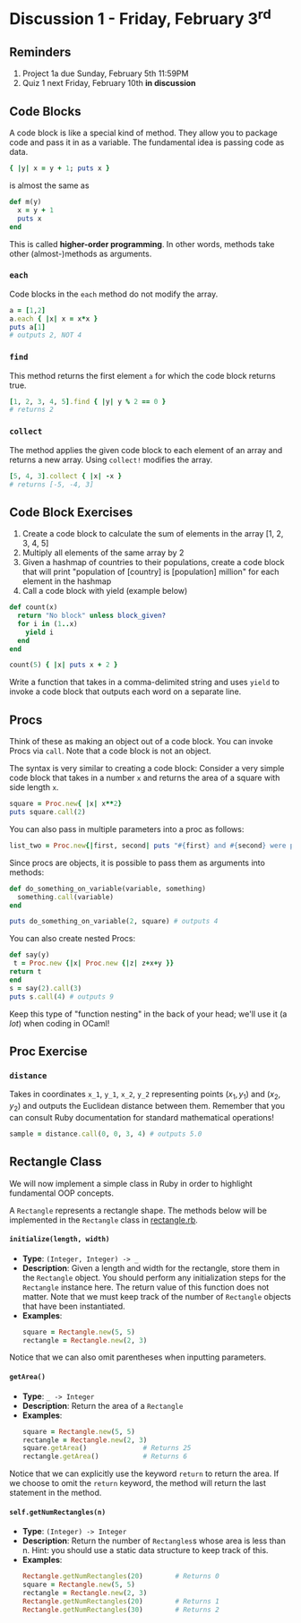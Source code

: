 # Discussion 1 - Friday, February 3<sup>rd</sup>

## Reminders
1. Project 1a due Sunday, February 5th 11:59PM
2. Quiz 1 next Friday, February 10th **in discussion**

## Code Blocks

A code block is like a special kind of method. They allow you to package code and pass it in as a variable. The fundamental idea is passing code as data.
```rb
{ |y| x = y + 1; puts x }
```
is almost the same as
```rb
def m(y)
  x = y + 1
  puts x
end
```
This is called **higher-order programming**. In other words, methods take other (almost-)methods as arguments.

### `each`
Code blocks in the `each` method do not modify the array.
```rb
a = [1,2]
a.each { |x| x = x*x }
puts a[1] 
# outputs 2, NOT 4 
```

### `find`
This method returns the first element `a` for which the code block returns true.
```rb
[1, 2, 3, 4, 5].find { |y| y % 2 == 0 }
# returns 2
```

### `collect`
The method applies the given code block to each element of an array and returns a new array.
Using `collect!` modifies the array.
```rb
[5, 4, 3].collect { |x| -x }
# returns [-5, -4, 3]
```

## Code Block Exercises

1. Create a code block to calculate the sum of elements in the array [1, 2, 3, 4, 5]
2. Multiply all elements of the same array by 2
3. Given a hashmap of countries to their populations, create a code block that will print "population of [country] is [population] million" for each element in the hashmap
4. Call a code block with yield (example below)
```rb
def count(x)
  return "No block" unless block_given?
  for i in (1..x)
    yield i
  end
end

count(5) { |x| puts x + 2 }
```
Write a function that takes in a comma-delimited string and uses `yield` to invoke a code block that outputs each word on a separate line.

## Procs

Think of these as making an object out of a code block. You can invoke Procs via `call`. Note that a code block is not an object.

The syntax is very similar to creating a code block: Consider a very simple code block that takes in a number `x` and returns the area of a square with side length `x`.

```rb
square = Proc.new{ |x| x**2}
puts square.call(2)
```

You can also pass in multiple parameters into a proc as follows:

```rb
list_two = Proc.new{|first, second| puts "#{first} and #{second} were passed in"}
```

Since procs are objects, it is possible to pass them as arguments into methods:

```rb
def do_something_on_variable(variable, something)
  something.call(variable)
end

puts do_something_on_variable(2, square) # outputs 4
```

You can also create nested Procs:

```rb
def say(y)
 t = Proc.new {|x| Proc.new {|z| z+x+y }}
return t
end
s = say(2).call(3)
puts s.call(4) # outputs 9
```

Keep this type of "function nesting" in the back of your head; we'll use it (a *lot*) when coding in OCaml!

## Proc Exercise

### `distance` 
Takes in coordinates `x_1`, `y_1`, `x_2`, `y_2` representing points $(x_1, y_1)$ and $(x_2, y_2)$ and outputs the Euclidean distance between them.
Remember that you can consult Ruby documentation for standard mathematical operations!

```rb
sample = distance.call(0, 0, 3, 4) # outputs 5.0
```

## Rectangle Class

We will now implement a simple class in Ruby in order to highlight fundamental OOP concepts. 

A `Rectangle` represents a rectangle shape.  The methods below will be implemented in the `Rectangle` class in [rectangle.rb](src/rectangle.rb).

#### `initialize(length, width)`

- **Type**: `(Integer, Integer) -> _`
- **Description**: Given a length and width for the rectangle, store them in the `Rectangle` object.  You should perform any initialization steps for the `Rectangle` instance here. The return value of this function does not matter. Note that we must keep track of the number of `Rectangle` objects that have been instantiated. 
- **Examples**:
  ```ruby
  square = Rectangle.new(5, 5)
  rectangle = Rectangle.new(2, 3)
  ```

Notice that we can also omit parentheses when inputting parameters. 

#### `getArea()`

- **Type**: `_ -> Integer`
- **Description**: Return the area of a `Rectangle`
- **Examples**:
  ```ruby
  square = Rectangle.new(5, 5)
  rectangle = Rectangle.new(2, 3)
  square.getArea()              # Returns 25
  rectangle.getArea()           # Returns 6
  ```

Notice that we can explicitly use the keyword `return` to return the area. If we choose to omit the `return` keyword, the method will return the last statement in the method. 

#### `self.getNumRectangles(n)`

- **Type**: `(Integer) -> Integer`
- **Description**: Return the number of `Rectangles`s whose area is less than n.  Hint: you should use a static data structure to keep track of this.
- **Examples**:
  ```ruby
  Rectangle.getNumRectangles(20)        # Returns 0
  square = Rectangle.new(5, 5)
  rectangle = Rectangle.new(2, 3)
  Rectangle.getNumRectangles(20)        # Returns 1
  Rectangle.getNumRectangles(30)        # Returns 2
  ```
